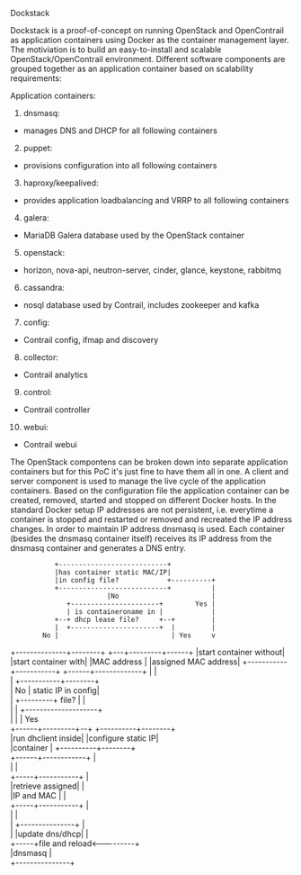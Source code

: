 Dockstack

Dockstack is a proof-of-concept on running OpenStack and OpenContrail as application containers using Docker as the container management layer.
The motiviation is to build an easy-to-install and scalable OpenStack/OpenContrail environment.
Different software components are grouped together as an application container based on scalability requirements:

Application containers:

1. dnsmasq:
 - manages DNS and DHCP for all following containers

2. puppet:
 - provisions configuration into all following containers

3. haproxy/keepalived:
 - provides application loadbalancing and VRRP to all following containers

4. galera:
 - MariaDB Galera database used by the OpenStack container

5. openstack:
 - horizon, nova-api, neutron-server, cinder, glance, keystone, rabbitmq

6. cassandra:
 - nosql database used by Contrail, includes zookeeper and kafka

7. config:
 - Contrail config, ifmap and discovery

8. collector:
 - Contrail analytics

9. control:
 - Contrail controller 

10. webui:
 - Contrail webui

The OpenStack compontens can be broken down into separate application containers but for this PoC it's just fine to have them all in one.
A client and server component is used to manage the live cycle of the application containers. Based on the configuration file the application
container can be created, removed, started and stopped on different Docker hosts.
In the standard Docker setup IP addresses are not persistent, i.e. everytime a container is stopped and restarted or removed and recreated the IP address
changes. In order to maintain IP address dnsmasq is used. Each container (besides the dnsmasq container itself) receives its IP address from the dnsmasq
container and generates a DNS entry.

               +---------------------------+               
               |has container static MAC/IP|               
               |in config file?            +----------+    
               +---------------------------+          |    
                            |No                       |    
                  +----------------------+        Yes |    
                  | is containeroname in |            |    
               +--+ dhcp lease file?     +--+         |    
               |  +----------------------+  |         |    
            No |                            | Yes     v    
   +--------------+--------+            +---+---------+------+
   |start container without|            |start container with|
   |MAC address            |            |assigned MAC address|
   +-----------+-----------+            +------+-------------+
               |                               |           
               |                   +-----------+--------+  
               |            No     | static IP in config|  
               |         +---------+ file?     |        |  
               |         |         +--------------------+  
               |         |                     | Yes       
        +------+---------+--+       +----------+--------+  
        |run dhclient inside|       |configure static IP|  
        |container          |       +----------+--------+  
        +------+------------+                  |           
               |                               |           
         +-----+-----------+                   |           
         |retrieve assigned|                   |           
         |IP and MAC       |                   |           
         +-----+-----------+                   |           
               |                               |           
               |     +---------------+         |           
               |     |update dns/dhcp|         |           
               +-----+file and reload<---------+           
                     |dnsmasq        |                     
                     +---------------+                     

